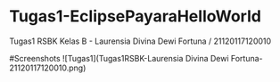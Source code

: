 # Tugas1-EclipsePayaraHelloWorld
Tugas1 RSBK Kelas B - Laurensia Divina Dewi Fortuna / 21120117120010

#Screenshots
![Tugas1](Tugas1RSBK-Laurensia Divina Dewi Fortuna-21120117120010.png)
